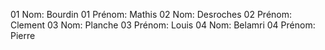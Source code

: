 01 Nom: Bourdin
01 Prénom: Mathis
02 Nom: Desroches
02 Prénom: Clement
03 Nom: Planche
03 Prénom: Louis
04 Nom: Belamri
04 Prénom: Pierre
